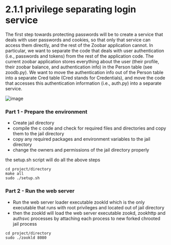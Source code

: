 # 2.1.1 privilege separating login service

The first step towards protecting passwords will be to create a service that deals with user passwords and cookies, so that only that service can access them directly, and the rest of the Zoobar application cannot. In particular, we want to separate the code that deals with user authentication (i.e., passwords and tokens) from the rest of the application code. The current zoobar application stores everything about the user (their profile, their zoobar balance, and authentication info) in the Person table (see zoodb.py). We want to move the authentication info out of the Person table into a separate Cred table (Cred stands for Credentials), and move the code that accesses this authentication information (i.e., auth.py) into a separate service.

![image](https://user-images.githubusercontent.com/13490629/220238481-f53ea767-d8d1-433c-82c9-09fad5567858.png)
### Part 1 - Prepare the environment

* Create jail directory
* compile the c code and check for required files and directories and copy them to the jail directory
* copy any required packages and environment variables to the jail directory
* change the owners and permissions of the jail directory properly

the setup.sh script will do all the above steps

```shell
cd project/directory
make all
sudo ./setup.sh
```

### Part 2 - Run the web server

* Run the web server loader executable zookld which is the only executable that runs with root privileges and located out of jail directory
* then the zookld will load the web server executable zookd, zookhttp and authsvc processes by attaching each process to new forked chrooted jail process

```shell
cd project/directory
sudo ./zookld 8080
```
